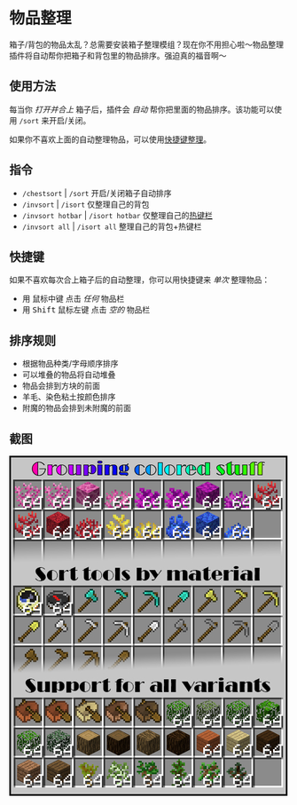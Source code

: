 # 物品整理

箱子/背包的物品太乱？总需要安装箱子整理模组？现在你不用担心啦～物品整理插件将自动帮你把箱子和背包里的物品排序。强迫真的福音啊～

## 使用方法

每当你 *打开并合上* 箱子后，插件会 *自动* 帮你把里面的物品排序。该功能可以使用 `/sort` 来开启/关闭。

如果你不喜欢上面的自动整理物品，可以使用[快捷键整理](#快捷键)。

## 指令

- `/chestsort` | `/sort` 开启/关闭箱子自动排序
- `/invsort` | `/isort` 仅整理自己的背包
- `/invsort hotbar` | `/isort hotbar` 仅整理自己的[热键栏](https://minecraft-zh.gamepedia.com/%E5%B9%B3%E8%A7%86%E6%98%BE%E7%A4%BA%E5%99%A8)
- `/invsort all` | `/isort all` 整理自己的背包+热键栏

## 快捷键

如果不喜欢每次合上箱子后的自动整理，你可以用快捷键来 *单次* 整理物品：

- 用 <kbd>鼠标中键</kbd> 点击 *任何* 物品栏
- 用 <kbd>Shift</kbd> <kbd>鼠标左键</kbd> 点击 *空的* 物品栏

## 排序规则

- 根据物品种类/字母顺序排序
- 可以堆叠的物品将自动堆叠
- 物品会排到方块的前面
- 羊毛、染色粘土按颜色排序
- 附魔的物品会排到未附魔的前面

## 截图

![物品整理演示](../assets/images/plugins/chestsort-screen2.jpg)
